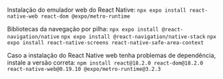 Instalação do emulador web do React Native:
``npx expo install react-native-web react-dom @expo/metro-runtime``

Bibliotecas da navegação por pilha:
``npx expo install @react-navigation/native``
``npx expo install @react-navigation/native-stack``
``npx expo install react-native-screens react-native-safe-area-context``

Caso a instalação do React Native web tenha problemas de dependência, instale a versão correta:
``npm install react@18.2.0 react-dom@18.2.0 react-native-web@0.19.10 @expo/metro-runtime@3.2.3``
